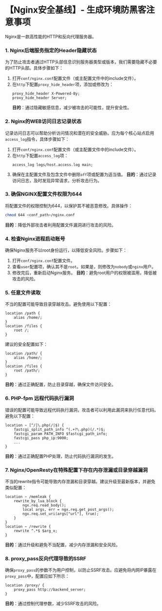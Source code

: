 # 【Nginx安全基线】- 生成环境防黑客注意事项

Nginx是一款高性能的HTTP和反向代理服务器。

### 1. Nginx后端服务指定的Header隐藏状态

为了防止攻击者通过HTTP头部信息识别服务器类型或版本，我们需要隐藏不必要的HTTP头部。具体步骤如下：
1. 打开`conf/nginx.conf`配置文件（或主配置文件中的include文件）。
2. 在`http`下配置`proxy_hide_header`项，添加或修改为：
   ```nginx
   proxy_hide_header X-Powered-By;
   proxy_hide_header Server;
   ```
   **目的**：通过隐藏敏感信息，减少被攻击的可能性，提升安全性。

### 2. Nginx的WEB访问日志记录状态

记录访问日志可以帮助分析访问情况和潜在的安全威胁。应为每个核心站点启用`access_log`指令，具体步骤如下：
1. 打开`conf/nginx.conf`配置文件（或主配置文件中的include文件）。
2. 在`http`下配置`access_log`项：
   ```nginx
   access_log logs/host.access.log main;
   ```
3. 确保在主配置文件及包含文件中删除`off`项或配置为适当值。
**目的**：通过记录访问日志，及时发现异常请求，分析攻击行为。

### 3. 确保NGINX配置文件权限为644

将配置文件的权限控制为644，以保护其不被恶意修改。具体操作：
```bash
chmod 644 <conf_path>/nginx.conf
```
**目的**：降低外部攻击者利用配置文件漏洞进行攻击的风险。

### 4. 检查Nginx进程启动账号

确保Nginx服务不以root身份运行，以降低安全风险。步骤如下：
1. 打开`conf/nginx.conf`配置文件。
2. 查看`user`配置项，确认其不是`root`。如果是，则修改为`nobody`或`nginx`用户。
3. 修改完后，重新启动Nginx服务。
**目的**：避免root用户的权限被滥用，降低被攻击的风险。

### 5. 任意文件读取

不当的配置可能导致目录穿越攻击。避免使用以下配置：
```nginx
location /path {
    alias /home/;
}
location /files {
    root /;
}
```
建议的安全配置如下：
```nginx
location /path/ {
    alias /home/;
}
location /files {
    root /path/;
}
```
**目的**：通过正确配置，防止目录穿越，确保文件访问安全。

### 6. PHP-fpm 远程代码执行漏洞

错误的配置可能导致远程代码执行漏洞，攻击者可以利用此漏洞来执行任意代码。避免以下配置：
```nginx
location ~ [^/]\.php(/|$) {
    fastcgi_split_path_info ^(.+?\.php)(/.*)$;
    fastcgi_param PATH_INFO $fastcgi_path_info;
    fastcgi_pass php_ip:9000;
    ...
}
```
**目的**：通过正确配置PHP处理，防止代码执行漏洞的发生。

### 7. Nginx/OpenResty在特殊配置下存在内存泄漏或目录穿越漏洞

不当的rewrite指令可能导致内存泄漏和目录穿越。建议升级至最新版本，并避免类似配置：
```nginx
location ~ /memleak {
    rewrite_by_lua_block {
        ngx.req.read_body();
        local args, err = ngx.req.get_post_args();
        ngx.req.set_uri(args["url"], true);
    }
}
location ~ /rewrite {
    rewrite ^.*$ $arg_x;
}
```
**目的**：通过升级和避免不当配置，减少内存泄漏和安全风险。

### 8. proxy_pass反向代理导致的SSRF

确保`proxy_pass`的参数不为用户控制，以防止SSRF攻击。应避免将内网IP暴露在`proxy_pass`中，配置应如下所示：
```nginx
location /proxy/ {
    proxy_pass http://backend_server;
}
```
**目的**：通过控制代理参数，减少SSRF攻击的风险。

